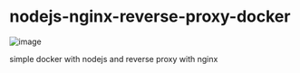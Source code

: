 # nodejs-nginx-reverse-proxy-docker

![image](https://user-images.githubusercontent.com/31326015/143515168-9bc3e6b6-bcb2-4774-a1c2-3cf722240473.png)


simple docker with nodejs and reverse proxy with nginx
